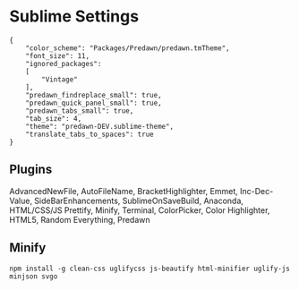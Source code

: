 # Sublime Settings
    {
        "color_scheme": "Packages/Predawn/predawn.tmTheme",
        "font_size": 11,
        "ignored_packages":
        [
            "Vintage"
        ],
        "predawn_findreplace_small": true,
        "predawn_quick_panel_small": true,
        "predawn_tabs_small": true,
        "tab_size": 4,
        "theme": "predawn-DEV.sublime-theme",
        "translate_tabs_to_spaces": true
    }

## Plugins
AdvancedNewFile, AutoFileName, BracketHighlighter, Emmet, Inc-Dec-Value, SideBarEnhancements, SublimeOnSaveBuild, Anaconda, HTML/CSS/JS Prettify, Minify, Terminal, ColorPicker, Color Highlighter, HTML5, Random Everything, Predawn

## Minify
    npm install -g clean-css uglifycss js-beautify html-minifier uglify-js minjson svgo

